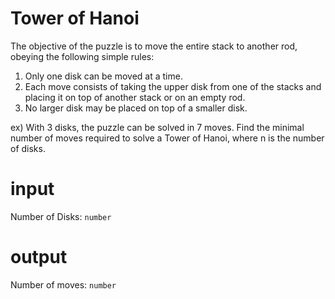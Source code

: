 # Tower of Hanoi
The objective of the puzzle is to move the entire stack to another rod, obeying the following simple rules:

1. Only one disk can be moved at a time.
2. Each move consists of taking the upper disk from one of the stacks and placing it on top of another stack or on an empty rod.
3. No larger disk may be placed on top of a smaller disk.

ex) With 3 disks, the puzzle can be solved in 7 moves. Find the minimal number of moves required to solve a Tower of Hanoi, where n is the number of disks.

# input
Number of Disks: `number`

# output
Number of moves: `number`


